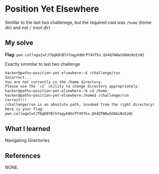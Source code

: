 
# Position Yet Elsewhere
Simillar to the last two challenege, but the required cwd was `/home` (home dir)  and not `/` (root dir)

## My solve
**Flag:** `pwn.college{wtJTQqK8YBlhYagyk8HrPT4VTkx.QX4QTN0wSO0AzNzEzW}`

Exactly simmilar to last two challenge

```bash
hacker@paths~position-yet-elsewhere:~$ /challenge/run
Incorrect...
You are not currently in the /home directory.
Please use the `cd` utility to change directory appropriately.
hacker@paths~position-yet-elsewhere:~$ cd /home
hacker@paths~position-yet-elsewhere:/home$ /challenge/run
Correct!!!
/challenge/run is an absolute path, invoked from the right directory!
Here is your flag:
pwn.college{wtJTQqK8YBlhYagyk8HrPT4VTkx.QX4QTN0wSO0AzNzEzW}
```

## What I learned
Navigating Directories

## References 
NONE.
